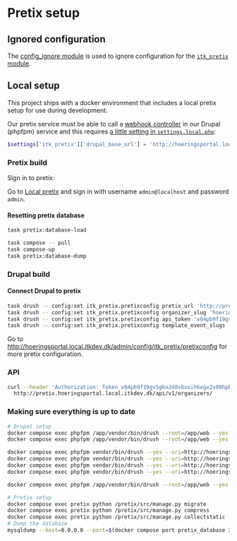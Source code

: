 # Pretix setup

## Ignored configuration

The [config_ignore module](https://www.drupal.org/project/config_ignore) is used
to ignore configuration for the [`itk_pretix`
module](https://github.com/itk-dev/itk_pretix_d8).

## Local setup

This project ships with a docker environment that includes a local pretix setup
for use during development.

Our pretix service must be able to call a [webhook
controller](https://github.com/itk-dev/itk_pretix/blob/main/src/Controller/PretixWebhookController.php) in our Drupal
(phpfpm) service and this requires [a little setting in
`settings.local.php`](https://github.com/itk-dev/itk_pretix/blob/main/README.md#configuration):

``` php
$settings['itk_pretix']['drupal_base_url'] = 'http://hoeringsportal.local.itkdev.dk:8080';
```

### Pretix build

Sign in to pretix:

Go to [Local pretix](http://pretix.hoeringsportal.local.itkdev.dk/control/) and
sign in with username `admin@localhost` and password `admin`.

#### Resetting pretix database

```sh name=pretix-database-load
task pretix:database-load
```

```sh name=pretix-database-dump
task compose -- pull
task compose-up
task pretix:database-dump
```

### Drupal build

#### Connect Drupal to pretix

```sh name=pretix-configure-drupal
task drush -- config:set itk_pretix.pretixconfig pretix_url 'http://pretix.hoeringsportal.local.itkdev.dk/'
task drush -- config:set itk_pretix.pretixconfig organizer_slug 'hoeringsportal'
task drush -- config:set itk_pretix.pretixconfig api_token 'v84pb9f19gv5gkn2d8vbxoih6egx2v00hpbcwzwzqoqqixt22locej5rffmou78e'
task drush -- config:set itk_pretix.pretixconfig template_event_slugs 'template-series'
```

Go to
<http://hoeringsportal.local.itkdev.dk/admin/config/itk_pretix/pretixconfig> for
more pretix configuration.

### API

``` sh name=pretix-api-get-organizers
curl --header 'Authorization: Token v84pb9f19gv5gkn2d8vbxoih6egx2v00hpbcwzwzqoqqixt22locej5rffmou78e' \
  http://pretix.hoeringsportal.local.itkdev.dk/api/v1/organizers/
```

### Making sure everything is up to date

```sh
# Drupal setup
docker compose exec phpfpm /app/vendor/bin/drush --root=/app/web --yes deploy
docker compose exec phpfpm /app/vendor/bin/drush --root=/app/web --yes locale:update

docker compose exec phpfpm vendor/bin/drush --yes --uri=http://hoeringsportal.local.itkdev.dk/ config:set itk_pretix.pretixconfig pretix_url 'http://pretix.hoeringsportal.local.itkdev.dk/'
docker compose exec phpfpm vendor/bin/drush --yes --uri=http://hoeringsportal.local.itkdev.dk/ config:set itk_pretix.pretixconfig organizer_slug 'hoeringsportal'
docker compose exec phpfpm vendor/bin/drush --yes --uri=http://hoeringsportal.local.itkdev.dk/ config:set itk_pretix.pretixconfig api_token 'v84pb9f19gv5gkn2d8vbxoih6egx2v00hpbcwzwzqoqqixt22locej5rffmou78e'
docker compose exec phpfpm vendor/bin/drush --yes --uri=http://hoeringsportal.local.itkdev.dk/ config:set itk_pretix.pretixconfig template_event_slugs 'template-series'

docker compose exec phpfpm /app/vendor/bin/drush --root=/app/web --yes cache:rebuild
```

```sh
# Pretix setup
docker compose exec pretix python /pretix/src/manage.py migrate
docker compose exec pretix python /pretix/src/manage.py compress
docker compose exec pretix python /pretix/src/manage.py collectstatic --no-input
# Dump the database
mysqldump --host=0.0.0.0 --port=$(docker compose port pretix_database 3306 | awk -F: '{ print $2 }') --user=pretix --password=pretix pretix | gzip > .docker/pretix/dumps/pretix.sql.gz
```
